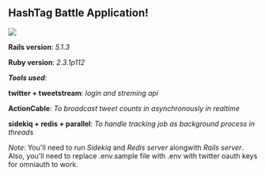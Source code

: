 ## HashTag Battle Application!

<a href="https://codeclimate.com/github/Sayanc93/HashtagBattle"><img src="https://codeclimate.com/github/Sayanc93/HashtagBattle/badges/gpa.svg" /></a>

**Rails version**: *5.1.3*

**Ruby version**: *2.3.1p112*

***Tools used***:

**twitter + tweetstream**: *login and streming api*

**ActionCable**: *To broadcast tweet counts in asynchronously in realtime*

**sidekiq + redis + parallel**: *To handle tracking job as background process in threads*

*Note*: You'll need to run *Sidekiq* and *Redis server* alongwith *Rails server*. Also, you'll need to replace .env.sample file with .env with twitter oauth keys for omniauth to work.
